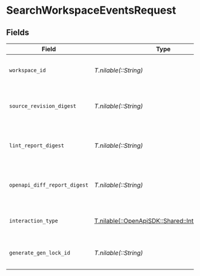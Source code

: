 # SearchWorkspaceEventsRequest


## Fields

| Field                                                                                      | Type                                                                                       | Required                                                                                   | Description                                                                                |
| ------------------------------------------------------------------------------------------ | ------------------------------------------------------------------------------------------ | ------------------------------------------------------------------------------------------ | ------------------------------------------------------------------------------------------ |
| `workspace_id`                                                                             | *T.nilable(::String)*                                                                      | :heavy_minus_sign:                                                                         | Unique identifier of the workspace.                                                        |
| `source_revision_digest`                                                                   | *T.nilable(::String)*                                                                      | :heavy_minus_sign:                                                                         | Unique identifier of the source revision digest.                                           |
| `lint_report_digest`                                                                       | *T.nilable(::String)*                                                                      | :heavy_minus_sign:                                                                         | Unique identifier of the lint report digest.                                               |
| `openapi_diff_report_digest`                                                               | *T.nilable(::String)*                                                                      | :heavy_minus_sign:                                                                         | Unique identifier of the openapi diff report digest.                                       |
| `interaction_type`                                                                         | [T.nilable(::OpenApiSDK::Shared::InteractionType)](../../models/shared/interactiontype.md) | :heavy_minus_sign:                                                                         | Specified interaction type for events.                                                     |
| `generate_gen_lock_id`                                                                     | *T.nilable(::String)*                                                                      | :heavy_minus_sign:                                                                         | A specific gen lock ID for the events.                                                     |